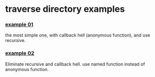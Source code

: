 traverse directory examples
=================



### [example 01](example_01/traverser.js)

the most simple one, with callback hell (anonymous function), and use recursive.



### [example 02](example_02/traverser.js)

Eliminate recursive and callback hell. use named function instead of anonymous function. 
